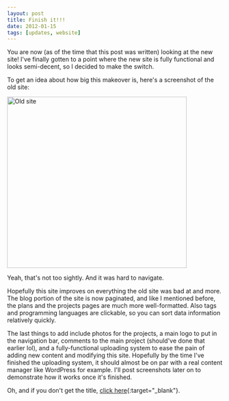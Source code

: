 ```yaml
---
layout: post
title: Finish it!!!
date: 2012-01-15
tags: [updates, website]
---
```


You are now (as of the time that this post was written) looking at the new site! I've finally gotten to a point where the new site is fully functional and looks semi-decent, so I decided to make the switch. 

<!--more-->

To get an idea about how big this makeover is, here's a screenshot of the old site: 

<img src="{{ site.github.url }}/assets/images/oldsite.png" height="400px" width="420px" alt="Old site"/> 

Yeah, that's not too sightly. And it was hard to navigate. 

 Hopefully this site improves on everything the old site was bad at and more. The blog portion of the site is now paginated, and like I mentioned before, the plans and the projects pages are much more well-formatted. Also tags and programming languages are clickable, so you can sort data information relatively quickly. 

 The last things to add include photos for the projects, a main logo to put in the navigation bar, comments to the main project (should've done that earlier lol), and a fully-functional uploading system to ease the pain of adding new content and modifying this site. Hopefully by the time I've finished the uploading system, it should almost be on par with a real content manager like WordPress for example. I'll post screenshots later on to demonstrate how it works once it's finished. 

 Oh, and if you don't get the title, [click here](http://www.youtube.com/watch?v=OJeQ6ZKPxyw){:target="_blank"}.